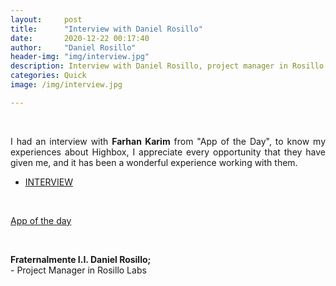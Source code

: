 ```yaml
---
layout:     post
title:      "Interview with Daniel Rosillo"
date:       2020-12-22 00:17:40
author:     "Daniel Rosillo"
header-img: "img/interview.jpg"
description: Interview with Daniel Rosillo, project manager in Rosillo Labs.
categories: Quick
image: /img/interview.jpg

---
```

<div style="text-align: justify;">
<br>
<p>I had an interview with <strong>Farhan Karim</strong> from "App of the Day", to know my experiences about Highbox, I appreciate every opportunity that they have given me, and it has been a wonderful experience working with them. 

<p><ul><li><a href="https://appoftheday.downloadastro.com/app/highbox-password-manager-passphrases-hash-qr/" target="_blank">INTERVIEW</a></li></ul></p>
<br>

<p><a href="https://appoftheday.downloadastro.com/" target="_blank">App of the day</a></p>
<br>

<p><strong>Fraternalmente I.I. Daniel Rosillo;</strong><br>
- Project Manager in Rosillo Labs</p>